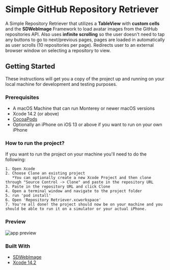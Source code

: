 # Simple GitHub Repository Retriever #
A Simple Repository Retriever that utilizes a __TableView__ with __custom cells__ and the __SDWebImage__ Framework to load avatar images from the GitHub repositories API.
Also uses __infinite scrolling__ so the user doesn't need to tap any buttons to go to next/previous pages, pages are loaded in automatically as user scrolls (10 repositories per page).
Redirects user to an external browser window on selecting a repository to view.

## Getting Started ##
These instructions will get you a copy of the project up and running on your local machine for development and testing purposes.

### Prerequisites

* A macOS Machine that can run Monterey or newer macOS versions
* Xcode 14.2 (or above)
* [CocoaPods](https://cocoapods.org/)
* Optionally an iPhone on iOS 13 or above if you want to run on your own iPhone

### How to run the project?
If you want to run the project on your machine you'll need to do the following:

```
1. Open Xcode
2. Choose Clone an existing project
   *You can optionally create a new Xcode Project and then clone through "Source Control -> Clone" and paste in the repository URL
3. Paste in the repository URL and click Clone
4. Open a terminal window and navigate to the project folder
5. run 'pod install'
6. Open 'Repository Retriever.xcworkspace'
7. You're all done! the project should now be on your machine and you should be able to run it on a simulator or your actual iPhone.
```

### Preview ###
![app preview](RepoRetriever.gif)


### Built With

* [SDWebImage](https://github.com/SDWebImage/SDWebImage)
* [Xcode 14.2](https://developer.apple.com/documentation/xcode-release-notes/xcode-14_2-release-notes)

